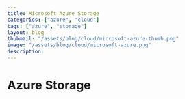 ```yaml
---
title: Microsoft Azure Storage
categories: ["azure", "cloud"]
tags: ["azure", "storage"]
layout: blog
thubmail: "/assets/blog/cloud/microsoft-azure-thumb.png"
image: "/assets/blog/cloud/microsoft-azure.png"
description: 
---
```


# Azure Storage

